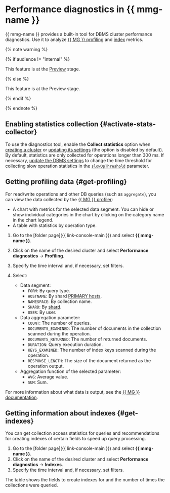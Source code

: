 # Performance diagnostics in {{ mmg-name }}

{{ mmg-name }} provides a built-in tool for DBMS cluster performance diagnostics. Use it to analyze [{{ MG }} profiling](#get-profiling) and [index](#get-indexes) metrics.

{% note warning %}

{% if audience != "internal" %}

This feature is at the [Preview](../../overview/concepts/launch-stages.md) stage.

{% else %}

This feature is at the Preview stage.

{% endif %}

{% endnote %}

## Enabling statistics collection {#activate-stats-collector}

To use the diagnostics tool, enable the **Collect statistics** option when [creating a cluster](cluster-create.md) or [updating its settings](update.md#change-additional-settings) (the option is disabled by default). By default, statistics are only collected for operations longer than 300 ms. If necessary, [update the DBMS settings](update.md#change-mongod-config) to change the time threshold for collecting slow operation statistics in the [`slowOpThreshold`](../concepts/settings-list.md#setting-slow-op-threshold) parameter.

## Getting profiling data {#get-profiling}

For read/write operations and other DB queries (such as `aggregate`), you can view the data collected by the [{{ MG }} profiler](tools.md#explore-profiler):

- A chart with metrics for the selected data segment. You can hide or show individual categories in the chart by clicking on the category name in the chart legend.
- A table with statistics by operation type.

1. Go to the [folder page]({{ link-console-main }}) and select **{{ mmg-name }}**.
1. Click on the name of the desired cluster and select **Performance diagnostics** → **Profiling**.
1. Specify the time interval and, if necessary, set filters.
1. Select:

   * Data segment:
      * `FORM`: By query type.
      * `HOSTNAME`: By shard [PRIMARY hosts](../concepts/replication.md).
      * `NAMESPACE`: By collection name.
      * `SHARD`: By [shard](../concepts/sharding.md).
      * `USER`: By user.
   * Data aggregation parameter:
      * `COUNT`: The number of queries.
      * `DOCUMENTS_EXAMINED`: The number of documents in the collection scanned during the operation.
      * `DOCUMENTS_RETURNED`: The number of returned documents.
      * `DURATION`: Query execution duration.
      * `KEYS_EXAMINED`: The number of index keys scanned during the operation.
      * `RESPONSE_LENGTH`: The size of the document returned as the operation output.
   * Aggregation function of the selected parameter:
      * `AVG`: Average value.
      * `SUM`: Sum.

For more information about what data is output, see the [{{ MG }} documentation](https://docs.mongodb.com/manual/reference/database-profiler/#output-reference).

## Getting information about indexes {#get-indexes}

You can get collection access statistics for queries and recommendations for creating indexes of certain fields to speed up query processing.

1. Go to the [folder page]({{ link-console-main }}) and select **{{ mmg-name }}**.
1. Click on the name of the desired cluster and select **Performance diagnostics** → **Indexes**.
1. Specify the time interval and, if necessary, set filters.

The table shows the fields to create indexes for and the number of times the collections were queried.

